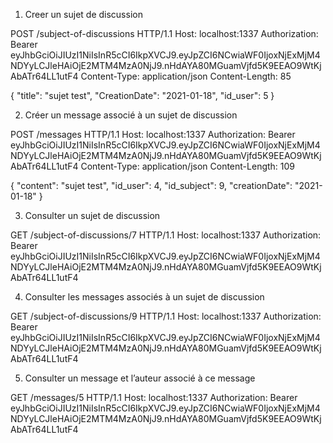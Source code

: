 1. Creer un sujet de discussion

POST /subject-of-discussions HTTP/1.1
Host: localhost:1337
Authorization: Bearer eyJhbGciOiJIUzI1NiIsInR5cCI6IkpXVCJ9.eyJpZCI6NCwiaWF0IjoxNjExMjM4NDYyLCJleHAiOjE2MTM4MzA0NjJ9.nHdAYA80MGuamVjfd5K9EEAO9WtKjAbATr64LL1utF4
Content-Type: application/json
Content-Length: 85

{
    "title": "sujet test",
    "CreationDate": "2021-01-18",
    "id_user": 5
}

2. Créer un message associé à un sujet de discussion

POST /messages HTTP/1.1
Host: localhost:1337
Authorization: Bearer eyJhbGciOiJIUzI1NiIsInR5cCI6IkpXVCJ9.eyJpZCI6NCwiaWF0IjoxNjExMjM4NDYyLCJleHAiOjE2MTM4MzA0NjJ9.nHdAYA80MGuamVjfd5K9EEAO9WtKjAbATr64LL1utF4
Content-Type: application/json
Content-Length: 109

{
    "content": "sujet test",
    "id_user": 4,
    "id_subject": 9,
    "creationDate": "2021-01-18"
}

3. Consulter un sujet de discussion

GET /subject-of-discussions/7 HTTP/1.1
Host: localhost:1337
Authorization: Bearer eyJhbGciOiJIUzI1NiIsInR5cCI6IkpXVCJ9.eyJpZCI6NCwiaWF0IjoxNjExMjM4NDYyLCJleHAiOjE2MTM4MzA0NjJ9.nHdAYA80MGuamVjfd5K9EEAO9WtKjAbATr64LL1utF4

4. Consulter les messages associés à un sujet de discussion

GET /subject-of-discussions/9 HTTP/1.1
Host: localhost:1337
Authorization: Bearer eyJhbGciOiJIUzI1NiIsInR5cCI6IkpXVCJ9.eyJpZCI6NCwiaWF0IjoxNjExMjM4NDYyLCJleHAiOjE2MTM4MzA0NjJ9.nHdAYA80MGuamVjfd5K9EEAO9WtKjAbATr64LL1utF4

5. Consulter un message et l’auteur associé à ce message

GET /messages/5 HTTP/1.1
Host: localhost:1337
Authorization: Bearer eyJhbGciOiJIUzI1NiIsInR5cCI6IkpXVCJ9.eyJpZCI6NCwiaWF0IjoxNjExMjM4NDYyLCJleHAiOjE2MTM4MzA0NjJ9.nHdAYA80MGuamVjfd5K9EEAO9WtKjAbATr64LL1utF4

